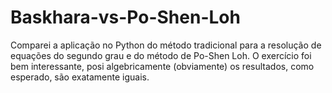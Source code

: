 # Baskhara-vs-Po-Shen-Loh
Comparei a aplicação no Python do método tradicional para a resolução de equações do segundo grau e do método de Po-Shen Loh. O exercício foi bem interessante, posi algebricamente (obviamente) os resultados, como esperado, são exatamente iguais.

